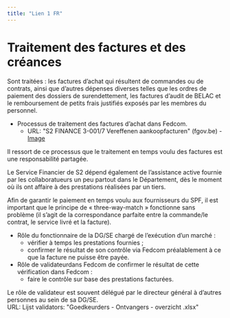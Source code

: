 ```yaml
---
title: "Lien 1 FR"
---
```

# Traitement des factures et des créances

Sont traitées : les factures d’achat qui résultent de commandes ou de contrats, ainsi que d’autres dépenses diverses telles que les ordres de paiement des dossiers de surendettement, les factures d’audit de BELAC et le remboursement de petits frais justifiés exposés par les membres du personnel.

* Processus de traitement des factures d’achat dans Fedcom.
	* URL: "S2 FINANCE 3-001/7 Vereffenen aankoopfacturen" (fgov.be) - [Image](https://kdrive.infomaniak.com/app/share/988540/3bad38de-24a1-4b85-b4d3-13fa7ae956d9) 	

Il ressort de ce processus que le traitement en temps voulu des factures est une responsabilité partagée.

Le Service Financier de S2 dépend également de l’assistance active fournie par les collaboratueurs un peu partout dans le Département, dès le moment où ils ont affaire à des prestations réalisées par un tiers. 

Afin de garantir le paiement en temps voulu aux fournisseurs du SPF, il est important que le principe de « three-way-match » fonctionne sans problème (il s’agit de la correspondance parfaite entre la commande/le contrat, le service livré et la facture).  

* Rôle du fonctionnaire de la DG/SE chargé de l’exécution d’un marché :
	* vérifier à temps les prestations fournies ;
	* confirmer le résultat de son contrôle via Fedcom préalablement à ce que la facture ne puisse être payée. 
* Rôle de validateurdans Fedcom de confirmer le résultat de cette vérification dans Fedcom :
	* faire le contrôle sur base des prestations facturées.

Le rôle de validateur est souvent délégué par le directeur général à d’autres personnes au sein de sa DG/SE.  
URL: Lijst validators: "Goedkeurders - Ontvangers - overzicht .xlsx"
